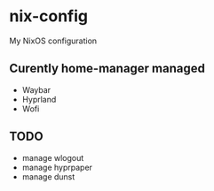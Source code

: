 # nix-config
My NixOS configuration

Curently home-manager managed
-----------------------------

- Waybar
- Hyprland
- Wofi

TODO
----
- manage wlogout
- manage hyprpaper
- manage dunst
